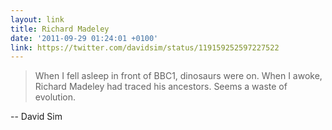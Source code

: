 ```yaml
---
layout: link
title: Richard Madeley
date: '2011-09-29 01:24:01 +0100'
link: https://twitter.com/davidsim/status/119159252597227522
---
```

> When I fell asleep in front of BBC1, dinosaurs were on. When I awoke, Richard Madeley had traced his ancestors. Seems a waste of evolution.

-- David Sim